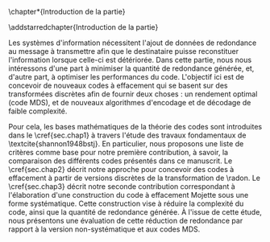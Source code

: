 
\chapter*{Introduction de la partie}

\addstarredchapter{Introduction de la partie}

<!--
%, les supports de transmission et de stockage de
%données ne sont pas fiables. Dans les systèmes distribués en particulier, le
%phénomène de panne est considéré comme une norme plutôt qu'une exception
%\cite{ford2010osdi}. Afin de supporter ces pannes, 
-->

Les systèmes d'information nécessitent l'ajout de données de redondance au
message à transmettre afin que le destinataire puisse reconstituer
l'information lorsque celle-ci est détériorée. Dans cette partie, nous
nous intéressons d'une part à minimiser la quantité de redondance générée, et,
d'autre part, à optimiser les performances du code.
L'objectif ici est de concevoir de nouveaux codes à effacement qui se basent
sur des transformées discrètes afin de fournir deux choses : un rendement
optimal (code MDS), et de nouveaux algorithmes d'encodage et de décodage de
faible complexité.

Pour cela, les bases mathématiques de la théorie des codes sont introduites
dans le \cref{sec.chap1} à travers l'étude des travaux fondamentaux de
\textcite{shannon1948bstj}. En particulier, nous proposons une liste de
critères comme base pour notre première contribution, à savoir, la comparaison
des différents codes présentés dans ce manuscrit. Le \cref{sec.chap2} décrit
notre approche pour concevoir des codes à effacement à partir de versions discrètes
de la transformation de \radon. Le \cref{sec.chap3} décrit notre seconde
contribution correspondant à l'élaboration d'une construction
du code à effacement Mojette sous une forme systématique. Cette construction
vise à réduire la complexité du code, ainsi que la quantité
de redondance générée. À l'issue de cette étude, nous présentons une évaluation
de cette réduction de redondance par rapport à la version non-systématique et
aux codes MDS.

<!--
%par une étude la
%théorie des codes à travers lesette partie s'intéresse au codage à effacement comme
%moyen de générer une quantité minimale de redondance de la redondance à la conception de codes à
%effacement Afin de transmettre l'information de manière fiable, il
%est nécessaire d'intégrer de la redondance d'information
%
%
%ystèmes de communication et stockage reposent sur des supports éléments qui ne sont pas fiables. En particulier, les pannes dans de
%tels systèmes sont inévitables\ \cite{ford2010osdi}. Les canaux de
%communication ne sont ainsi pas sûrs, et l'information peut être altérée ou
%perdue durant la transmission. En conséquence, des techniques doivent être
%mises en œuvre pour rendre une transmission fiable sur un canal instable
%(relatif au problème $2$ posé en introduction générale). Cette partie
%s'intéresse ainsi à l'élaboration de méthodes efficaces afin de répondre à ce
%problème. Cette efficacité met en jeu les latences de la méthode proposée,
%ainsi que sa capacité de correction. Pour cela, nous proposons d'étudier des
%versions discrètes de la transformation de \radon, appliquées aux codes
%correcteurs d'erreur. Cette partie se compose de trois chapitres dans
%lesquelles nous allons voir les éléments suivants :
%
%1. le \cref{sec.chap1} définira des notions de théorie de codes correcteurs à
%travers l'étude des travaux fondamentaux de \textcite{shannon1948bstj}. Notre
%étude s'intéressera en particulier aux codes linéaires en bloc. Ces notions
%seront nécessaires à la compréhension des codes à effacement, qui permettent de
%répondre au problème de la fiabilité d'une transmission dans le cas de perte
%d'information sur le canal. Une proposition des critères permettant de
%distinguer les différents codes à effacement sera notre première contribution
%mineure. Une analyse de différents codes (dont notre
%référence\ \cite{reed1960jsiam}) permettra de mettre en avant les défauts de
%chacun;
%
%2. le \cref{sec.chap2} portera sur notre proposition d'utiliser conjointement
%transformée discrète et théorie des codes. Nous verrons en particulier deux
%versions discrètes de la transformation de \textcite{radon1917akad} qui
%permettent de représenter de manière redondante l'information. En conséquence,
%nous verrons que la FRT fournit un code MDS, tandis que le code à effacement
%Mojette dispose d'un algorithme de reconstruction itératif efficace, basé sur
%l'algorithme de \textcite{normand2006dgci};
%
%3. le \cref{sec.chap3} décrira notre première contribution. Nous y présenterons
%la construction d'une version systématique du code à effacement Mojette, ainsi
%qu'un algorithme de décodage adaptée à cette construction.
%Cet algorithme, basé sur celui de \textcite{normand2006dgci}, permet un
%décodage itératif efficace (en nombre d'opérations). De plus, bien qu'elle ne
%permet pas de fournir un code MDS, cette construction permet de se rapprocher
%de cette optimale. Cette contribution est alors une proposition de solution au
%second problème présenté dans l'introduction générale.


<!--
%shannon a donné naissance en $1940$ à la théorie de l'information, dont
%l'objectif est de fournir une formulation mathématique des systèmes de
%communication\ \cite{shannon1948bstj}. Dans ses travaux sur l'étude de la
%langue, \shannon retirait une partie des lettres d'un message et montrait que
%le message pouvait toujours être lu\footnote{\emph{En l'bsnce de crtaines
%letres, le mssage rste lisibl}}\ \cite[chap~7]{shannon1948bstj}.
%Ces lettres ne sont alors pas nécessaire pour lire le message, et elles forment
%alors une partie redondante du message. La formulation de la quantité de
%redondance d'un message. Cette redondance est liée à la notion d'entropie qui
%détermine la quantité d'information délivrée.
%Le codage de l'information est une branche de la théorie de l'information. Il
%permet d'exploiter cette formulation dans les applications de compression, de
%chiffrement et de correction d'information. Dans nos travaux nous nous
%intéresserons à la correction de l'information par des codes correcteurs. Les
%codes correcteurs sont par exemple présents dans les supports de stockage
%optiques (CD, DVD) afin de supporter les rayures, dans les code-barres comme le
%code QR, ou encore dans les télécommunications avec des engins spatiaux (comme
%la sonde *Voyager*). Nous nous intéressons en particulier au cas des codes
%linéaires en bloc.
%
%
%Notre motivation repose sur la
%conception d'un code à effacement à partir des représentations redondantes
%fournies par les versions discrète de la transformée de \radon. Pour cela, les
%éléments suivants seront détaillés :
%
%
%
%La transformation de \radon est une application permettant de représenter une
%information par un ensemble de projections. Cette application est notamment
%utilisée en tomographie discrète afin d'obtenir une version numérique d'un
%objet. Nous définirons deux versions discrètes de cette transformation :
%la transformée de \radon finie (FRT) et à la transformée Mojette. Ces
%transformées sont des versions discrètes et exactes de la transformée de
%\radon. 
-->
